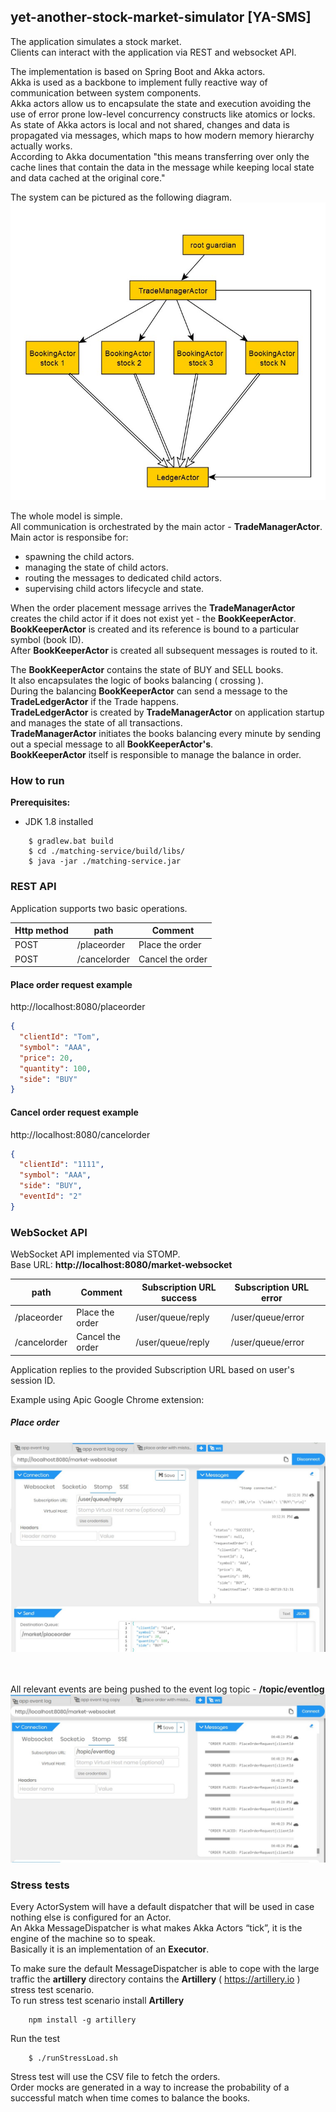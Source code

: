 ## yet-another-stock-market-simulator [YA-SMS]

The application simulates a stock market.<br/>
Clients can interact with the application via REST and websocket API.<br/>

The implementation is based on Spring Boot and Akka actors.<br/>
Akka is used as a backbone to implement fully reactive way of communication between system components.<br/>
Akka actors allow us to encapsulate the state and execution avoiding the use of error prone low-level concurrency constructs like atomics or locks.<br/>
As state of Akka actors is local and not shared, changes and data is propagated via messages, which maps to how modern memory hierarchy actually works.<br/>
According to Akka documentation "this means transferring over only the cache lines that contain the data in the 
message while keeping local state and data cached at the original core."<br/>

The system can be pictured as the following diagram.<br/>
![system aktor design](./docs/ActorsModel.jpg) 
<br/>

The whole model is simple.<br/>
All communication is orchestrated by the main actor - **TradeManagerActor**.<br/>
Main actor is responsibe for:<br/>
* spawning the child actors.
* managing the state of child actors.
* routing the messages to dedicated child actors.
* supervising child actors lifecycle and state.

When the order placement message arrives the **TradeManagerActor** creates the child actor if it does not exist yet - the **BookKeeperActor**.<br/>
**BookKeeperActor** is created and its reference is bound to a particular symbol (book ID).<br/>
After **BookKeeperActor** is created all subsequent messages is routed to it.<br/>

The **BookKeeperActor** contains the state of BUY and SELL books.<br/>
It also encapsulates the logic of books balancing ( crossing ).<br/>
During the balancing **BookKeeperActor** can send a message to the **TradeLedgerActor** if the Trade happens.<br/>
**TradeLedgerActor** is created by **TradeManagerActor** on application startup and manages the state of all transactions.<br/>
**TradeManagerActor** initiates the books balancing every minute by sending out a special message to all **BookKeeperActor's**. <br/>
**BookKeeperActor** itself is responsible to manage the balance in order.

### How to run

**Prerequisites:**
- JDK 1.8 installed<br>
```shell script
    $ gradlew.bat build
    $ cd ./matching-service/build/libs/
    $ java -jar ./matching-service.jar
```

### REST API
Application supports two basic operations.<br/>

| Http method | path |Comment|
| ------ | ------ |------|
| POST | /placeorder | Place the order
| POST | /cancelorder | Cancel the order

#### Place order request example
http://localhost:8080/placeorder
```json
{
  "clientId": "Tom",
  "symbol": "AAA",
  "price": 20,
  "quantity": 100,
  "side": "BUY"
}
```

#### Cancel order request example
http://localhost:8080/cancelorder
```json
{
  "clientId": "1111",
  "symbol": "AAA",
  "side": "BUY",
  "eventId": "2"
}
```

### WebSocket API

WebSocket API implemented via STOMP.<br/>
Base URL: **http://localhost:8080/market-websocket** <br/>

| path  | Comment  | Subscription URL success  | Subscription URL error  |   |
|---|---|---|---|---|
| /placeorder  | Place the order  | /user/queue/reply  | /user/queue/error  | 
| /cancelorder  | Cancel the order  | /user/queue/reply  | /user/queue/error  |  

Application replies to the provided Subscription URL based on user's session ID.

Example using Apic Google Chrome extension:<br/>
##### Place order<br/>
![system aktor design](./docs/webSocketPlaceOrderExample.jpg)
<br/>
<br/>
<br/>

All relevant events are being pushed to the event log topic - **/topic/eventlog**<br/>
![system aktor design](./docs/webSocketAllEventsLog.jpg)


### Stress tests
Every ActorSystem will have a default dispatcher that will be used in case nothing else is configured for an Actor.<br/>
An Akka MessageDispatcher is what makes Akka Actors “tick”, it is the engine of the machine so to speak.<br/>
Basically it is an implementation of an **Executor**.<br/>

To make sure the default MessageDispatcher is able to cope with the large traffic the **artillery** directory contains
the **Artillery** ( https://artillery.io ) stress test scenario.<br/>
To run stress test scenario install **Artillery**
```shell script
    npm install -g artillery
``` 

Run the test
```shell script
    $ ./runStressLoad.sh
```

Stress test will use the CSV file to fetch the orders. <br/>
Order mocks are generated in a way to increase the probability of a successful match when time comes to balance the books.<br/>










 

